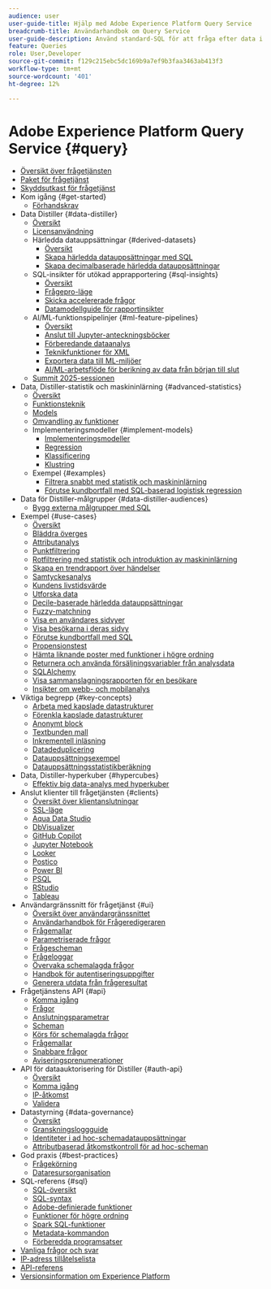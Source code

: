 ```yaml
---
audience: user
user-guide-title: Hjälp med Adobe Experience Platform Query Service
breadcrumb-title: Användarhandbok om Query Service
user-guide-description: Använd standard-SQL för att fråga efter data i datasjön i Experience Platform.
feature: Queries
role: User,Developer
source-git-commit: f129c215ebc5dc169b9a7ef9b3faa3463ab413f3
workflow-type: tm+mt
source-wordcount: '401'
ht-degree: 12%

---
```



# Adobe Experience Platform Query Service {#query}

- [Översikt över frågetjänsten](home.md)
- [Paket för frågetjänst](packaging.md)
- [Skyddsutkast för frågetjänst](guardrails.md)
- Kom igång {#get-started}
   - [Förhandskrav](get-started/prerequisites.md)
- Data Distiller {#data-distiller}
   - [Översikt](data-distiller/overview.md)
   - [Licensanvändning](data-distiller/license-usage.md)
   - Härledda datauppsättningar {#derived-datasets}
      - [Översikt](data-distiller/derived-datasets/overview.md)
      - [Skapa härledda datauppsättningar med SQL](data-distiller/derived-datasets/create-derived-datasets-with-sql.md)
      - [Skapa decimalbaserade härledda datauppsättningar](data-distiller/derived-datasets/decile-based-derived-attributes.md)
   - SQL-insikter för utökad apprapportering {#sql-insights}
      - [Översikt](data-distiller/sql-insights/overview.md)
      - [Frågepro-läge](data-distiller/sql-insights/query-pro-mode.md)
      - [Skicka accelererade frågor](data-distiller/sql-insights/send-accelerated-queries.md)
      - [Datamodellguide för rapportinsikter](data-distiller/sql-insights/reporting-insights-data-model.md)
   - AI/ML-funktionspipelinjer {#ml-feature-pipelines}
      - [Översikt](data-distiller/ml-feature-pipelines/overview.md)
      - [Anslut till Jupyter-anteckningsböcker](data-distiller/ml-feature-pipelines/establish-connection.md)
      - [Förberedande dataanalys](data-distiller/ml-feature-pipelines/exploratory-analysis.md)
      - [Teknikfunktioner för XML](data-distiller/ml-feature-pipelines/feature-engineering.md)
      - [Exportera data till ML-miljöer](data-distiller/ml-feature-pipelines/export-data.md)
      - [AI/ML-arbetsflöde för berikning av data från början till slut](data-distiller/ml-feature-pipelines/end-to-end-notebook-workflow.md)
   - [Summit 2025-sessionen](data-distiller/top-tips-to-maximize-value.md)
- Data, Distiller-statistik och maskininlärning {#advanced-statistics}
   - [Översikt](advanced-statistics/overview.md)
   - [Funktionsteknik](advanced-statistics/feature-engineering.md)
   - [Models](advanced-statistics/models.md)
   - [Omvandling av funktioner](advanced-statistics/feature-transformation.md)
   - Implementeringsmodeller {#implement-models}
      - [Implementeringsmodeller](advanced-statistics/implement-models/implement-models.md)
      - [Regression](advanced-statistics/implement-models/regression.md)
      - [Klassificering](advanced-statistics/implement-models/classification.md)
      - [Klustring](advanced-statistics/implement-models/clustering.md)
   - Exempel {#examples}
      - [Filtrera snabbt med statistik och maskininlärning](advanced-statistics/examples/statistics-and-ml-bot-filtering.md)
      - [Förutse kundbortfall med SQL-baserad logistisk regression](advanced-statistics/examples/predict-customer-churn.md)
- Data för Distiller-målgrupper {#data-distiller-audiences}
   - [Bygg externa målgrupper med SQL](data-distiller-audiences/overview.md)
- Exempel {#use-cases}
   - [Översikt](use-cases/overview.md)
   - [Bläddra överges](use-cases/abandoned-browse.md)
   - [Attributanalys](use-cases/attribution-analysis.md)
   - [Punktfiltrering](use-cases/bot-filtering.md)
   - [Rotfiltrering med statistik och introduktion av maskininlärning](use-cases/statistics-and-ml-bot-filtering-stub.md)
   - [Skapa en trendrapport över händelser](use-cases/trended-report-of-events.md)
   - [Samtyckesanalys](use-cases/consent-analysis.md)
   - [Kundens livstidsvärde](use-cases/customer-lifetime-value.md)
   - [Utforska data](./use-cases/data-exploration.md)
   - [Decile-baserade härledda datauppsättningar](use-cases/deciles-use-case.md)
   - [Fuzzy-matchning](use-cases/fuzzy-match.md)
   - [Visa en användares sidvyer](use-cases/list-visitor-sessions.md)
   - [Visa besökarna i deras sidvy](use-cases/visitors-by-number-of-page-views.md)
   - [Förutse kundbortfall med SQL](use-cases/predict-customer-churn-stub.md)
   - [Propensionstest](use-cases/propensity-score.md)
   - [Hämta liknande poster med funktioner i högre ordning](use-cases/retrieve-similar-records.md)
   - [Returnera och använda försäljningsvariabler från analysdata](use-cases/merchandising-variables.md)
   - [SQLAlchemy](use-cases/sqlalchemy.md)
   - [Visa sammanslagningsrapporten för en besökare](use-cases/roll-up-report-of-a-visitor.md)
   - [Insikter om webb- och mobilanalys](use-cases/analytics-insights.md)
- Viktiga begrepp {#key-concepts}
   - [Arbeta med kapslade datastrukturer](key-concepts/nested-data-structures.md)
   - [Förenkla kapslade datastrukturer](key-concepts/flatten-nested-data.md)
   - [Anonymt block](key-concepts/anonymous-block.md)
   - [Textbunden mall](key-concepts/inline-templates.md)
   - [Inkrementell inläsning](key-concepts/incremental-load.md)
   - [Datadeduplicering](key-concepts/deduplication.md)
   - [Datauppsättningsexempel](key-concepts/dataset-samples.md)
   - [Datauppsättningsstatistikberäkning](key-concepts/dataset-statistics.md)
- Data, Distiller-hyperkuber {#hypercubes}
   - [Effektiv big data-analys med hyperkuber](hypercubes/overview.md)
- Anslut klienter till frågetjänsten {#clients}
   - [Översikt över klientanslutningar](clients/overview.md)
   - [SSL-läge](./clients/ssl-modes.md)
   - [Aqua Data Studio](clients/aqua-data-studio.md)
   - [DbVisualizer](./clients/dbvisulaizer.md)
   - [GitHub Copilot](./clients/github-copilot.md)
   - [Jupyter Notebook](clients//jupyter-notebook.md)
   - [Looker](clients/looker.md)
   - [Postico](clients/postico.md)
   - [Power BI](clients/power-bi.md)
   - [PSQL](clients/psql.md)
   - [RStudio](clients/rstudio.md)
   - [Tableau](clients/tableau.md)
- Användargränssnitt för frågetjänst {#ui}
   - [Översikt över användargränssnittet](ui/overview.md)
   - [Användarhandbok för Frågeredigeraren](ui/user-guide.md)
   - [Frågemallar](ui/query-templates.md)
   - [Parametriserade frågor](ui/parameterized-queries.md)
   - [Frågescheman](ui/query-schedules.md)
   - [Frågeloggar](ui/query-logs.md)
   - [Övervaka schemalagda frågor](ui/monitor-queries.md)
   - [Handbok för autentiseringsuppgifter](ui/credentials.md)
   - [Generera utdata från frågeresultat](ui/create-datasets.md)
- Frågetjänstens API {#api}
   - [Komma igång](api/getting-started.md)
   - [Frågor](api/queries.md)
   - [Anslutningsparametrar](api/connection-parameters.md)
   - [Scheman](api/scheduled-queries.md)
   - [Körs för schemalagda frågor](api/runs-scheduled-queries.md)
   - [Frågemallar](api/query-templates.md)
   - [Snabbare frågor](api/accelerated-queries.md)
   - [Aviseringsprenumerationer](api/alert-subscriptions.md)
- API för dataauktorisering för Distiller {#auth-api}
   - [Översikt](auth-api/overview.md)
   - [Komma igång](auth-api/getting-started.md)
   - [IP-åtkomst](auth-api/ip-access.md)
   - [Validera](auth-api/validate.md)
- Datastyrning {#data-governance}
   - [Översikt](data-governance/overview.md)
   - [Granskningsloggguide](data-governance/audit-log-guide.md)
   - [Identiteter i ad hoc-schemadatauppsättningar](data-governance/ad-hoc-schema-identities.md)
   - [Attributbaserad åtkomstkontroll för ad hoc-scheman](./data-governance/ad-hoc-schema-labels.md)
- God praxis {#best-practices}
   - [Frågekörning](best-practices/writing-queries.md)
   - [Dataresursorganisation](./best-practices/organize-data-assets.md)
- SQL-referens {#sql}
   - [SQL-översikt](sql/overview.md)
   - [SQL-syntax](sql/syntax.md)
   - [Adobe-definierade funktioner](sql/adobe-defined-functions.md)
   - [Funktioner för högre ordning](sql/higher-order-functions.md)
   - [Spark SQL-funktioner](sql/spark-sql-functions.md)
   - [Metadata-kommandon](sql/metadata.md)
   - [Förberedda programsatser](sql/prepared-statements.md)
- [Vanliga frågor och svar](troubleshooting-guide.md)
- [IP-adress tillåtelselista](ip-address-allowlist.md)
- [API-referens](https://www.adobe.io/experience-platform-apis/references/query-service/)
- [Versionsinformation om Experience Platform](https://experienceleague.adobe.com/en/docs/experience-platform/release-notes/latest)
